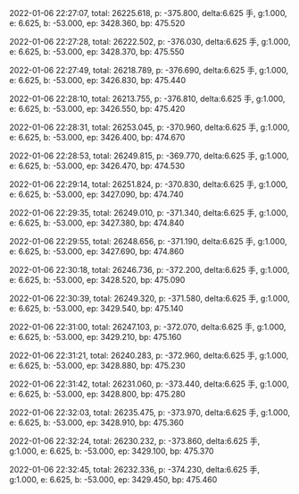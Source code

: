 2022-01-06 22:27:07, total: 26225.618, p: -375.800, delta:6.625 手, g:1.000, e: 6.625, b: -53.000, ep: 3428.360, bp: 475.520

2022-01-06 22:27:28, total: 26222.502, p: -376.030, delta:6.625 手, g:1.000, e: 6.625, b: -53.000, ep: 3428.370, bp: 475.550

2022-01-06 22:27:49, total: 26218.789, p: -376.690, delta:6.625 手, g:1.000, e: 6.625, b: -53.000, ep: 3426.830, bp: 475.440

2022-01-06 22:28:10, total: 26213.755, p: -376.810, delta:6.625 手, g:1.000, e: 6.625, b: -53.000, ep: 3426.550, bp: 475.420

2022-01-06 22:28:31, total: 26253.045, p: -370.960, delta:6.625 手, g:1.000, e: 6.625, b: -53.000, ep: 3426.400, bp: 474.670

2022-01-06 22:28:53, total: 26249.815, p: -369.770, delta:6.625 手, g:1.000, e: 6.625, b: -53.000, ep: 3426.470, bp: 474.530

2022-01-06 22:29:14, total: 26251.824, p: -370.830, delta:6.625 手, g:1.000, e: 6.625, b: -53.000, ep: 3427.090, bp: 474.740

2022-01-06 22:29:35, total: 26249.010, p: -371.340, delta:6.625 手, g:1.000, e: 6.625, b: -53.000, ep: 3427.380, bp: 474.840

2022-01-06 22:29:55, total: 26248.656, p: -371.190, delta:6.625 手, g:1.000, e: 6.625, b: -53.000, ep: 3427.690, bp: 474.860

2022-01-06 22:30:18, total: 26246.736, p: -372.200, delta:6.625 手, g:1.000, e: 6.625, b: -53.000, ep: 3428.520, bp: 475.090

2022-01-06 22:30:39, total: 26249.320, p: -371.580, delta:6.625 手, g:1.000, e: 6.625, b: -53.000, ep: 3429.540, bp: 475.140

2022-01-06 22:31:00, total: 26247.103, p: -372.070, delta:6.625 手, g:1.000, e: 6.625, b: -53.000, ep: 3429.210, bp: 475.160

2022-01-06 22:31:21, total: 26240.283, p: -372.960, delta:6.625 手, g:1.000, e: 6.625, b: -53.000, ep: 3428.880, bp: 475.230

2022-01-06 22:31:42, total: 26231.060, p: -373.440, delta:6.625 手, g:1.000, e: 6.625, b: -53.000, ep: 3428.800, bp: 475.280

2022-01-06 22:32:03, total: 26235.475, p: -373.970, delta:6.625 手, g:1.000, e: 6.625, b: -53.000, ep: 3428.910, bp: 475.360

2022-01-06 22:32:24, total: 26230.232, p: -373.860, delta:6.625 手, g:1.000, e: 6.625, b: -53.000, ep: 3429.100, bp: 475.370

2022-01-06 22:32:45, total: 26232.336, p: -374.230, delta:6.625 手, g:1.000, e: 6.625, b: -53.000, ep: 3429.450, bp: 475.460